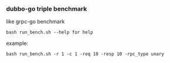 
### dubbo-go triple benchmark

like grpc-go benchmark


```
bash run_bench.sh --help for help
```

example:
```
bash run_bench.sh -r 1 -c 1 -req 10 -resp 10 -rpc_type unary
```
